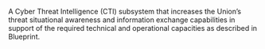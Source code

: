 A Cyber Threat Intelligence (CTI) subsystem that increases the Union’s threat situational awareness and information exchange capabilities in support of the required technical and operational capacities as described in Blueprint.
